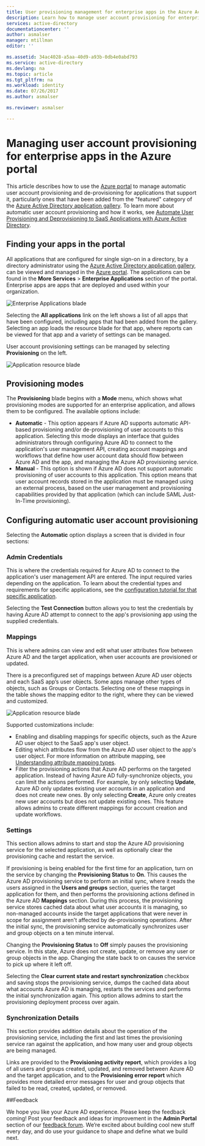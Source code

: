 ```yaml
---
title: User provisioning management for enterprise apps in the Azure Active Directory | Microsoft Docs
description: Learn how to manage user account provisioning for enterprise apps using the Azure Active Directory
services: active-directory
documentationcenter: ''
author: asmalser
manager: mtillman
editor: ''

ms.assetid: 34ac4028-a5aa-40d9-a93b-0db4e0abd793
ms.service: active-directory
ms.devlang: na
ms.topic: article
ms.tgt_pltfrm: na
ms.workload: identity
ms.date: 07/26/2017
ms.author: asmalser

ms.reviewer: asmalser

---
```

# Managing user account provisioning for enterprise apps in the Azure portal
This article describes how to use the [Azure portal](https://portal.azure.com) to manage automatic user account provisioning and de-provisioning for applications that support it, particularly ones that have been added from the "featured" category of the [Azure Active Directory application gallery](active-directory-appssoaccess-whatis.md#get-started-with-the-azure-ad-application-gallery). To learn more about automatic user account provisioning and how it works, see [Automate User Provisioning and Deprovisioning to SaaS Applications with Azure Active Directory](active-directory-saas-app-provisioning.md).

## Finding your apps in the portal
All applications that are configured for single sign-on in a directory, by a directory administrator using the [Azure Active Directory application gallery](active-directory-appssoaccess-whatis.md#get-started-with-the-azure-ad-application-gallery), can be viewed and managed in the [Azure portal](https://portal.azure.com). The applications can be found in the **More Services** &gt; **Enterprise Applications** section of the portal. Enterprise apps are apps that are deployed and used within your organization.

![Enterprise Applications blade][0]

Selecting the **All applications** link on the left shows a list of all apps that have been configured, including apps that had been added from the gallery. Selecting an app loads the resource blade for that app, where reports can be viewed for that app and a variety of settings can be managed.

User account provisioning settings can be managed by selecting **Provisioning** on the left.

![Application resource blade][1]

## Provisioning modes
The **Provisioning** blade begins with a **Mode** menu, which shows what provisioning modes are supported for an enterprise application, and allows them to be configured. The available options include:

* **Automatic** - This option appears if Azure AD supports automatic API-based provisioning and/or de-provisioning of user accounts to this application. Selecting this mode displays an interface that guides administrators through configuring Azure AD to connect to the application's user management API, creating account mappings and workflows that define how user account data should flow between Azure AD and the app, and managing the Azure AD provisioning service.
* **Manual** - This option is shown if Azure AD does not support automatic provisioning of user accounts to this application. This option means that user account records stored in the application must be managed using an external process, based on the user management and provisioning capabilities provided by that application (which can include SAML Just-In-Time provisioning).

## Configuring automatic user account provisioning
Selecting the **Automatic** option displays a screen that is divided in four sections:

### Admin Credentials
This is where the credentials required for Azure AD to connect to the application's user management API are entered. The input required varies depending on the application. To learn about the credential types and requirements for specific applications, see the [configuration tutorial for that specific application](active-directory-saas-app-provisioning.md).

Selecting the **Test Connection** button allows you to test the credentials by having Azure AD attempt to connect to the app's provisioning app using the supplied credentials.

### Mappings
This is where admins can view and edit what user attributes flow between Azure AD and the target application, when user accounts are provisioned or updated.

There is a preconfigured set of mappings between Azure AD user objects and each SaaS app’s user objects. Some apps manage other types of objects, such as Groups or Contacts. Selecting one of these mappings in the table shows the mapping editor to the right, where they can be viewed and customized.

![Application resource blade][2]

Supported customizations include:

* Enabling and disabling mappings for specific objects, such as the Azure AD user object to the SaaS app's user object.
* Editing which attributes flow from the Azure AD user object to the app's user object. For more information on attribute mapping, see [Understanding attribute mapping types](active-directory-saas-customizing-attribute-mappings.md#understanding-attribute-mapping-types).
* Filter the provisioning actions that Azure AD performs on the targeted application. Instead of having Azure AD fully-synchronize objects, you can limit the actions performed. For example, by only selecting **Update**, Azure AD only updates existing user accounts in an application and does not create new ones. By only selecting **Create**, Azure only creates new user accounts but does not update existing ones. This feature allows admins to create different mappings for account creation and update workflows.

### Settings
This section allows admins to start and stop the Azure AD provisioning service for the selected application, as well as optionally clear the provisioning cache and restart the service.

If provisioning is being enabled for the first time for an application, turn on the service by changing the **Provisioning Status** to **On**. This causes the Azure AD provisioning service to perform an initial sync, where it reads the users assigned in the **Users and groups** section, queries the target application for them, and then performs the provisioning actions defined in the Azure AD **Mappings** section. During this process, the provisioning service stores cached data about what user accounts it is managing, so non-managed accounts inside the target applications that were never in scope for assignment aren't affected by de-provisioning operations. After the initial sync, the provisioning service automatically synchronizes user and group objects on a ten minute interval.

Changing the **Provisioning Status** to **Off** simply pauses the provisioning service. In this state, Azure does not create, update, or remove any user or group objects in the app. Changing the state back to on causes the service to pick up where it left off.

Selecting the **Clear current state and restart synchronization** checkbox and saving stops the provisioning service, dumps the cached data about what accounts Azure AD is managing, restarts the services and performs the initial synchronization again. This option allows admins to start the provisioning deployment process over again.

### Synchronization Details
This section provides addition details about the operation of the provisioning service, including the first and last times the provisioning service ran against the application, and how many user and group objects are being managed.

Links are provided to the **Provisioning activity report**, which provides a log of all users and groups created, updated, and removed between Azure AD and the target application, and to the **Provisioning error report** which provides more detailed error messages for user and group objects that failed to be read, created, updated, or removed. 

##Feedback

We hope you like your Azure AD experience. Please keep the feedback coming! Post your feedback and ideas for improvement in the **Admin Portal** section of our [feedback forum](https://feedback.azure.com/forums/169401-azure-active-directory/category/162510-admin-portal).  We’re excited about building cool new stuff every day, and do use your guidance to shape and define what we build next.


[0]: ./media/active-directory-enterprise-apps-manage-provisioning/enterprise-apps-blade.PNG
[1]: ./media/active-directory-enterprise-apps-manage-provisioning/enterprise-apps-provisioning.PNG
[2]: ./media/active-directory-enterprise-apps-manage-provisioning/enterprise-apps-provisioning-mapping.PNG
